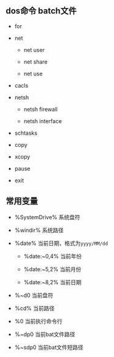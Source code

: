 ## dos命令 batch文件

* for

* net
  
  * net user
  
  * net share
  
  * net use

* cacls

* netsh 

  * netsh firewall

  * netsh interface

* schtasks

* copy

* xcopy

* pause

* exit

## 常用变量

  * %SystemDrive% 系统盘符
  
  * %windir% 系统路径
  
  * %date% 当前日期，格式为`yyyy/MM/dd`
  
    * %date:~0,4% 当前年份
    
    * %date:~5,2% 当前月份
    
    * %date:~8,2% 当前日期

  * %~d0 当前盘符

  * %cd% 当前路径

  * %0 当前执行命令行

  * %~dp0 当前bat文件路径

  * %~sdp0 当前bat文件短路径
